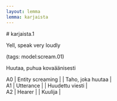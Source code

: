 ```yaml
---
layout: lemma
lemma: karjaista
---
```


<div class="sense">
# <span class="sensename">karjaista.1</span>

<span class="description">Yell, speak very loudly</span>

(tags: model:scream.01)

<span class="description">Huutaa, puhua kovaäänisesti</span>

A0 | Entity screaming |   | Taho, joka huutaa |  
A1 | Utterance |   | Huudettu viesti |  
A2 | Hearer |   | Kuulija |  

</div>

